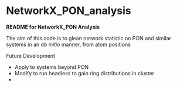 # NetworkX_PON_analysis

**README for NetworkX_PON Analysis**

The aim of this code is to glean network statistic on PON and similar systems in an _ab initio_ manner, from atom positions

Future Development
* Apply to systems beyond PON
* Modify to run headless to gain ring distributions in cluster
* 
